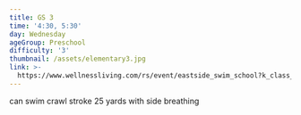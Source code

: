```yaml
---
title: GS 3
time: '4:30, 5:30'
day: Wednesday
ageGroup: Preschool
difficulty: '3'
thumbnail: /assets/elementary3.jpg
link: >-
  https://www.wellnessliving.com/rs/event/eastside_swim_school?k_class_tab=10911&uid=0&id_class_tab=2
---
```

can swim crawl stroke 25 yards with side breathing
